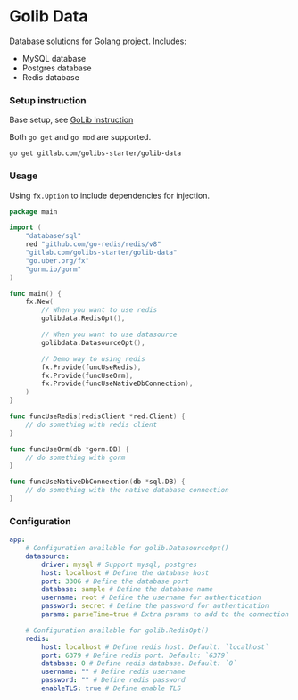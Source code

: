 # Golib Data

Database solutions for Golang project. Includes:

* MySQL database
* Postgres database
* Redis database

### Setup instruction

Base setup, see [GoLib Instruction](https://gitlab.com/golibs-starter/golib/-/blob/develop/README.md)

Both `go get` and `go mod` are supported.

```shell
go get gitlab.com/golibs-starter/golib-data
```

### Usage

Using `fx.Option` to include dependencies for injection.

```go
package main

import (
    "database/sql"
    red "github.com/go-redis/redis/v8"
    "gitlab.com/golibs-starter/golib-data"
    "go.uber.org/fx"
    "gorm.io/gorm"
)

func main() {
    fx.New(
        // When you want to use redis
        golibdata.RedisOpt(),

        // When you want to use datasource
        golibdata.DatasourceOpt(),

        // Demo way to using redis
        fx.Provide(funcUseRedis),
        fx.Provide(funcUseOrm),
        fx.Provide(funcUseNativeDbConnection),
    )
}

func funcUseRedis(redisClient *red.Client) {
    // do something with redis client
}

func funcUseOrm(db *gorm.DB) {
    // do something with gorm
}

func funcUseNativeDbConnection(db *sql.DB) {
    // do something with the native database connection
}
```

### Configuration

```yaml
app:
    # Configuration available for golib.DatasourceOpt()
    datasource:
        driver: mysql # Support mysql, postgres
        host: localhost # Define the database host
        port: 3306 # Define the database port
        database: sample # Define the database name
        username: root # Define the username for authentication
        password: secret # Define the password for authentication
        params: parseTime=true # Extra params to add to the connection string

    # Configuration available for golib.RedisOpt()
    redis:
        host: localhost # Define redis host. Default: `localhost`
        port: 6379 # Define redis port. Default: `6379`
        database: 0 # Define redis database. Default: `0`
        username: "" # Define redis username
        password: "" # Define redis password
        enableTLS: true # Define enable TLS
```
